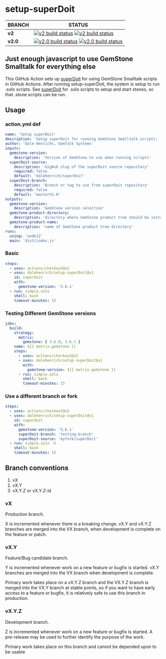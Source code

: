 # setup-superDoit
BRANCH | STATUS
------------- | -------------
**v2** | [![**v2** build status](https://github.com/dalehenrich/setup-superDoit/actions/workflows/ci.yml/badge.svg?branch=v2)](https://github.com/dalehenrich/setup-superDoit/actions)  [![**v2** build status](https://github.com/dalehenrich/setup-superDoit/actions/workflows/check-dist.yml/badge.svg?branch=v2)](https://github.com/dalehenrich/setup-superDoit/actions)
**v2.0** | [![**v2.0** build status](https://github.com/dalehenrich/setup-superDoit/actions/workflows/ci.yml/badge.svg?branch=v2.0)](https://github.com/dalehenrich/setup-superDoit/actions)  [![**v2.0** build status](https://github.com/dalehenrich/setup-superDoit/actions/workflows/check-dist.yml/badge.svg?branch=v2.0)](https://github.com/dalehenrich/setup-superDoit/actions)

## Just enough javascript to use GemStone Smalltalk for everything else

This GitHub Action sets up [superDoit] for using GemStone Smalltalk scripts in GitHub Actions.
After running setup-superDoit, the system is setup to run .solo scripts. 
See [superDoit] for .solo scripts to setup and start stones, so that .stone scripts can be run.

## Usage

### action.yml def
```yml
name: 'Setup superDoit'
description: 'Setup superDoit for running GemStone Smalltalk scripts: .stone, .solo, and .topaz'
author: 'Dale Henrichs, GemTalk Systems'
inputs:
  gemstone-version:
    description: 'Version of GemStone to use when running scripts'
  superDoit-source:
    description: 'GigHub slug of the superDoit source repository'
    required: false
    default: 'dalehenrich/superDoit'
  superDoit-branch:
    description: 'Branch or tag to use from superDoit repository'
    required: false
    default: 'masterV1.0'
outputs:
  gemstone-version:
    description: 'GemStone version selection'
  gemstone-product-directory:
    description: 'directory where GemStone product tree should be installed'
  gemstone-product-name:
    description: 'name of GemStone product tree directory'
runs:
  using: 'node12'
  main: 'dist/index.js'
```
### Basic

```yaml
steps:
  - uses: actions/checkout@v2
  - uses: dalehenrich/setup-superDoit@v1
    id: superdoit
    with:
      gemstone-version: '3.6.1'
  - run: simple.solo
    shell: bash
    timeout-minutes: 15
```

### Testing Different GemStone versions

```yaml
jobs:
  build:
    strategy:
      matrix:
        gemstone: [ 3.6.0, 3.6.1 ]
    name: ${{ matrix.gemstone }}
    steps:
      - uses: actions/checkout@v2
      - uses: dalehenrich/setup-superDoit@v1
        with:
          gemstone-version: ${{ matrix.gemstone }}
      - run: simple.solo
        shell: bash
        timeout-minutes: 15
```

### Use a different branch or fork

```yaml
steps:
  - uses: actions/checkout@v2
  - uses: dalehenrich/setup-superDoit@v1
    id: superdoit
    with:
      gemstone-version: '3.6.1'
      superDoit-branch: 'testing-branch'
      superDoit-source: 'myfork/superDoit'
  - run: simple.solo -h
    shell: bash
    timeout-minutes: 15
```
## Branch conventions
1. vX
2. vX.Y
3. vX.Y.Z or vX.Y.Z-id

### vX
Production branch.

X is incremented whenever there is a breaking change.
vX.Y and vX.Y.Z branches are merged into the VX branch, when development is complete on the feature or patch.

### vX.Y
Feature/Bug candidate branch.
 
Y is incremented whenever work on a new feature or bugfix is started.
vX.Y branches are merged into the VX branch when development is complete.

Primary work takes place on a vX.Y.Z branch and the VX.Y.Z branch is merged into the VX.Y branch at stable points, so if you want to have early access to a feature or bugfix, it is relatively safe to use this branch in production.

### vX.Y.Z
Development branch.

Z is incremented whenever work on a new feature or bugfix is started.
A pre-release may be used to further identify the purpose of the work.

Primary work takes place on this branch and cannot be depended upon to be usable
 

[superDoit]: https://github.com/dalehenrich/superDoit

